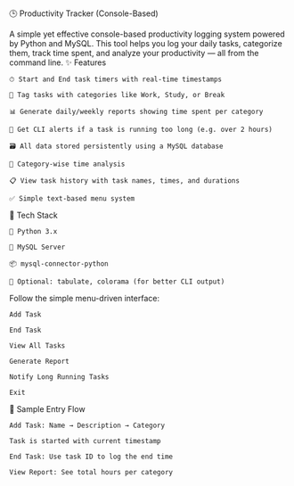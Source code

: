 🕒 Productivity Tracker (Console-Based)

A simple yet effective console-based productivity logging system powered by Python and MySQL. This tool helps you log your daily tasks, categorize them, track time spent, and analyze your productivity — all from the command line.
✨ Features

    ⏱ Start and End task timers with real-time timestamps

    📂 Tag tasks with categories like Work, Study, or Break

    📊 Generate daily/weekly reports showing time spent per category

    🔔 Get CLI alerts if a task is running too long (e.g. over 2 hours)

    🗃 All data stored persistently using a MySQL database

    🧮 Category-wise time analysis

    📋 View task history with task names, times, and durations

    ✅ Simple text-based menu system

🧰 Tech Stack

    🐍 Python 3.x

    🐬 MySQL Server

    📦 mysql-connector-python

    🎨 Optional: tabulate, colorama (for better CLI output) 

Follow the simple menu-driven interface:

    Add Task

    End Task

    View All Tasks

    Generate Report

    Notify Long Running Tasks

    Exit

📝 Sample Entry Flow

    Add Task: Name → Description → Category

    Task is started with current timestamp

    End Task: Use task ID to log the end time

    View Report: See total hours per category
